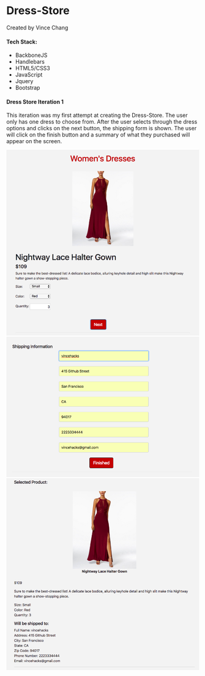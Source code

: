 # Dress-Store

 Created by Vince Chang

 #### Tech Stack:
 - BackboneJS
 - Handlebars
 - HTML5/CSS3
 - JavaScript
 - Jquery
 - Bootstrap

#### Dress Store Iteration 1
This iteration was my first attempt at creating the Dress-Store. The user only
has one dress to choose from. After the user selects through the dress options
and clicks on the next button, the shipping form is shown. The user will click
on the finish button and a summary of what they purchased will appear on the
screen.

![](https://github.com/vincehacks/Dress-Store/blob/master/screenshots/I1_P1.png)
![](https://github.com/vincehacks/Dress-Store/blob/master/screenshots/I2_P2.png)
![](https://github.com/vincehacks/Dress-Store/blob/master/screenshots/I3_P3.png)
